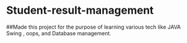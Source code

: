 # Student-result-management
##Made this project for the purpose of learning various tech like JAVA Swing , oops, and Database management.

